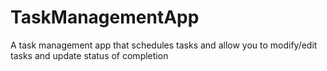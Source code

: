 # TaskManagementApp
A task management app that schedules tasks and allow you to modify/edit tasks and update status of completion
